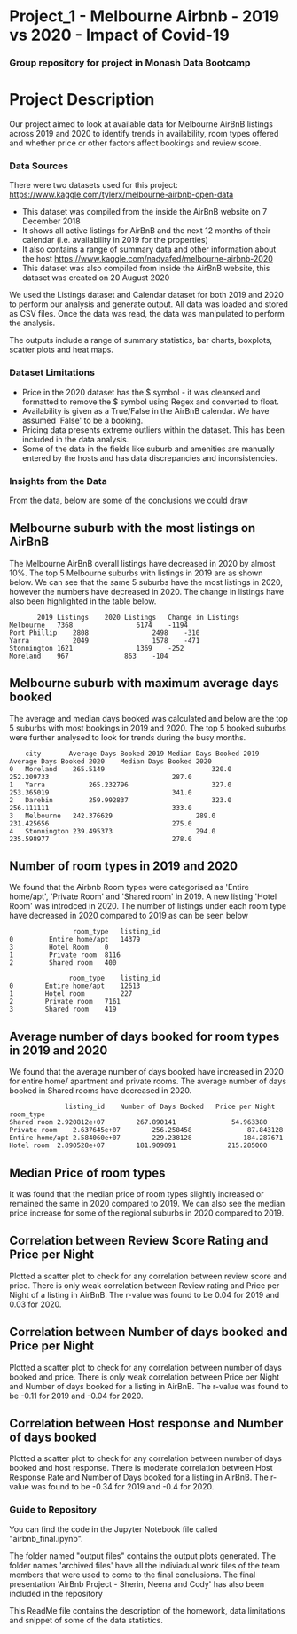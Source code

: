 # Project_1 - Melbourne Airbnb - 2019 vs 2020 - Impact of Covid-19
### Group repository for project in Monash Data Bootcamp

# Project Description

Our project aimed to look at available data for Melbourne AirBnB listings across 2019 and 2020 to identify trends in availability, room types offered and whether price or other factors affect bookings and review score.

### Data Sources
There were two datasets used for this project:
https://www.kaggle.com/tylerx/melbourne-airbnb-open-data
  * This dataset was compiled from the inside the AirBnB website on 7 December 2018
  * It shows all active listings for AirBnB and the next 12 months of their calendar (i.e. availability in 2019 for the properties)
  * It also contains a range of summary data and other information about the host
https://www.kaggle.com/nadyafed/melbourne-airbnb-2020
  * This dataset was also compiled from inside the AirBnB website, this dataset was created on 20 August 2020

We used the Listings dataset and Calendar dataset for both 2019 and 2020 to perform our analysis and generate output. All data was loaded and stored as CSV files.
Once the data was read, the data was manipulated to perform the analysis.

The outputs include a range of summary statistics, bar charts, boxplots, scatter plots and heat maps.

### Dataset Limitations

* Price in the 2020 dataset has the $ symbol - it was cleansed and formatted to remove the $ symbol using Regex and converted to float. 
* Availability is given as a True/False in the AirBnB calendar. We have assumed 'False' to be a booking.
* Pricing data presents extreme outliers within the dataset. This has been included in the data analysis. 
* Some of the data in the fields like suburb and amenities are manually entered by the hosts and has data discrepancies and inconsistencies.

### Insights from the Data

From the data, below are some of the conclusions we could draw

## Melbourne suburb with the most listings on AirBnB

The Melbourne AirBnB overall listings have decreased in 2020 by almost 10%. The top 5 Melbourne suburbs with listings in 2019 are as shown below. We can see that the same 5 suburbs have the most listings in 2020, however the numbers have decreased in 2020.
The change in listings have also been highlighted in the table below.

```
	   2019 Listings	2020 Listings	Change in Listings
Melbourne	7368	            6174	-1194
Port Phillip	2808	            2498	-310
Yarra	        2049	            1578	-471
Stonnington	1621	            1369	-252
Moreland	967	             863	-104	
```

## Melbourne suburb with maximum average days booked

The average and median days booked was calculated and below are the top 5 suburbs with most bookings in 2019 and 2020.
The top 5 booked suburbs were further analysed to look for trends during the busy months.

```
	city	   Average Days Booked 2019	Median Days Booked 2019   Average Days Booked 2020	  Median Days Booked 2020
0	Moreland	265.5149                           320.0	          252.209733	                           287.0
1	Yarra	        265.232796	                   327.0	          253.365019	                           341.0
2	Darebin	        259.992837	                   323.0	          256.111111	                           333.0
3	Melbourne	242.376629	                   289.0	          231.425656	                           275.0
4	Stonnington	239.495373	                   294.0	          235.598977	                           278.0
```

## Number of room types in 2019 and 2020

We found that the Airbnb Room types were categorised as 'Entire home/apt', 'Private Room' and 'Shared room' in 2019. A new listing 'Hotel Room' was introdced in 2020. 
The number of listings under each room type have decreased in 2020 compared to 2019 as can be seen below

```
                room_type	listing_id
0	      Entire home/apt	14379
3	      Hotel Room	0
1	      Private room	8116
2	      Shared room	400
```
```
               room_type	listing_id
0	     Entire home/apt	12613
1	     Hotel room	        227
2	     Private room	7161
3	     Shared room	419
```

## Average number of days booked for room types in 2019 and 2020

We found that the average number of days booked have increased in 2020 for entire home/ apartment and private rooms. The average number of days booked in Shared rooms have decreased in 2020.
```
              listing_id	Number of Days Booked	Price per Night
room_type			
Shared room	2.920812e+07	    267.890141	            54.963380
Private room	2.637645e+07	    256.258458	            87.843128
Entire home/apt	2.584060e+07	    229.238128	           184.287671
Hotel room	2.890528e+07	    181.909091	           215.285000
```

## Median Price of room types 
It was found that the median price of room types slightly increased or remained the same in 2020 compared to 2019. We can also see the median price increase for some of the regional suburbs in 2020 compared to 2019.

## Correlation between Review Score Rating and Price per Night
Plotted a scatter plot to check for any correlation between review score and price. There is only weak correlation between Review rating and Price per Night of a listing in AirBnB. The r-value was found to be 0.04 for 2019 and 0.03 for 2020.

## Correlation between Number of days booked and Price per Night
Plotted a scatter plot to check for any correlation between number of days booked and price. There is only weak correlation between Price per Night and Number of days booked for a listing in AirBnB. The r-value was found to be -0.11 for 2019 and -0.04 for 2020.

## Correlation between Host response and Number of days booked
Plotted a scatter plot to check for any correlation between number of days booked and host response. There is moderate correlation between Host Response Rate and Number of Days booked for a listing in AirBnB. The r-value was found to be -0.34 for 2019 and -0.4 for 2020.


### Guide to Repository

You can find the code in the Jupyter Notebook file called "airbnb_final.ipynb".

The folder named "output files" contains the output plots generated. The folder names 'archived files' have all the indiviadual work files of the team members that were used to come to the final conclusions. The final presentation 'AirBnb Project - Sherin, Neena and Cody' has also been included in the repository

This ReadMe file contains the description of the homework, data limitations and snippet of some of the data statistics.



